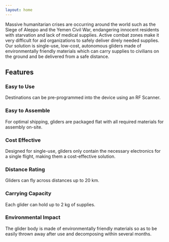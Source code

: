 ```yaml
---
layout: home
---
```


Massive humanitarian crises are occurring around the world such as the Siege of Aleppo and the Yemen Civil War, endangering innocent residents with starvation and lack of medical supplies. Active combat zones make it very difficult for aid organizations to safely deliver direly needed supplies. Our solution is single-use, low-cost, autonomous gliders made of environmentally friendly materials which can carry supplies to civilians on the ground and be delivered from a safe distance.

## Features
### Easy to Use
Destinations can be pre-programmed into the device using an RF Scanner.

### Easy to Assemble
For optimal shipping, gliders are packaged flat with all required materials for assembly on-site.

### Cost Effective
Designed for single-use, gliders only contain the necessary electronics for a single flight, making them a cost-effective solution.

### Distance Rating
Gliders can fly across distances up to 20 km.

### Carrying Capacity
Each glider can hold up to 2 kg of supplies.

### Environmental Impact
The glider body is made of environmentally friendly materials so as to be easily thrown away after use and decomposing within several months.
